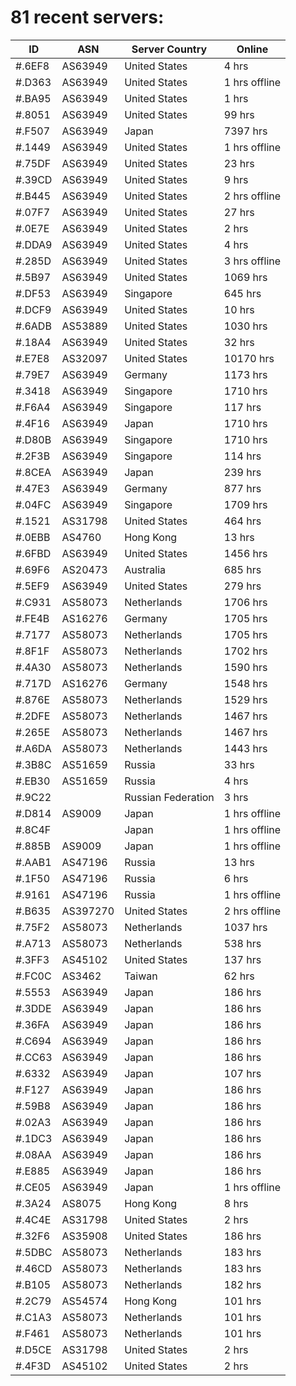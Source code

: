 # 81 recent servers:

| ID | ASN | Server Country | Online |
| ------ | ------ | ------ | ------ |
| #.6EF8 | AS63949 | United States | 4 hrs |
| #.D363 | AS63949 | United States | 1 hrs offline |
| #.BA95 | AS63949 | United States | 1 hrs |
| #.8051 | AS63949 | United States | 99 hrs |
| #.F507 | AS63949 | Japan | 7397 hrs |
| #.1449 | AS63949 | United States | 1 hrs offline |
| #.75DF | AS63949 | United States | 23 hrs |
| #.39CD | AS63949 | United States | 9 hrs |
| #.B445 | AS63949 | United States | 2 hrs offline |
| #.07F7 | AS63949 | United States | 27 hrs |
| #.0E7E | AS63949 | United States | 2 hrs |
| #.DDA9 | AS63949 | United States | 4 hrs |
| #.285D | AS63949 | United States | 3 hrs offline |
| #.5B97 | AS63949 | United States | 1069 hrs |
| #.DF53 | AS63949 | Singapore | 645 hrs |
| #.DCF9 | AS63949 | United States | 10 hrs |
| #.6ADB | AS53889 | United States | 1030 hrs |
| #.18A4 | AS63949 | United States | 32 hrs |
| #.E7E8 | AS32097 | United States | 10170 hrs |
| #.79E7 | AS63949 | Germany | 1173 hrs |
| #.3418 | AS63949 | Singapore | 1710 hrs |
| #.F6A4 | AS63949 | Singapore | 117 hrs |
| #.4F16 | AS63949 | Japan | 1710 hrs |
| #.D80B | AS63949 | Singapore | 1710 hrs |
| #.2F3B | AS63949 | Singapore | 114 hrs |
| #.8CEA | AS63949 | Japan | 239 hrs |
| #.47E3 | AS63949 | Germany | 877 hrs |
| #.04FC | AS63949 | Singapore | 1709 hrs |
| #.1521 | AS31798 | United States | 464 hrs |
| #.0EBB | AS4760 | Hong Kong | 13 hrs |
| #.6FBD | AS63949 | United States | 1456 hrs |
| #.69F6 | AS20473 | Australia | 685 hrs |
| #.5EF9 | AS63949 | United States | 279 hrs |
| #.C931 | AS58073 | Netherlands | 1706 hrs |
| #.FE4B | AS16276 | Germany | 1705 hrs |
| #.7177 | AS58073 | Netherlands | 1705 hrs |
| #.8F1F | AS58073 | Netherlands | 1702 hrs |
| #.4A30 | AS58073 | Netherlands | 1590 hrs |
| #.717D | AS16276 | Germany | 1548 hrs |
| #.876E | AS58073 | Netherlands | 1529 hrs |
| #.2DFE | AS58073 | Netherlands | 1467 hrs |
| #.265E | AS58073 | Netherlands | 1467 hrs |
| #.A6DA | AS58073 | Netherlands | 1443 hrs |
| #.3B8C | AS51659 | Russia | 33 hrs |
| #.EB30 | AS51659 | Russia | 4 hrs |
| #.9C22 |  | Russian Federation | 3 hrs |
| #.D814 | AS9009 | Japan | 1 hrs offline |
| #.8C4F |  | Japan | 1 hrs offline |
| #.885B | AS9009 | Japan | 1 hrs offline |
| #.AAB1 | AS47196 | Russia | 13 hrs |
| #.1F50 | AS47196 | Russia | 6 hrs |
| #.9161 | AS47196 | Russia | 1 hrs offline |
| #.B635 | AS397270 | United States | 2 hrs offline |
| #.75F2 | AS58073 | Netherlands | 1037 hrs |
| #.A713 | AS58073 | Netherlands | 538 hrs |
| #.3FF3 | AS45102 | United States | 137 hrs |
| #.FC0C | AS3462 | Taiwan | 62 hrs |
| #.5553 | AS63949 | Japan | 186 hrs |
| #.3DDE | AS63949 | Japan | 186 hrs |
| #.36FA | AS63949 | Japan | 186 hrs |
| #.C694 | AS63949 | Japan | 186 hrs |
| #.CC63 | AS63949 | Japan | 186 hrs |
| #.6332 | AS63949 | Japan | 107 hrs |
| #.F127 | AS63949 | Japan | 186 hrs |
| #.59B8 | AS63949 | Japan | 186 hrs |
| #.02A3 | AS63949 | Japan | 186 hrs |
| #.1DC3 | AS63949 | Japan | 186 hrs |
| #.08AA | AS63949 | Japan | 186 hrs |
| #.E885 | AS63949 | Japan | 186 hrs |
| #.CE05 | AS63949 | Japan | 1 hrs offline |
| #.3A24 | AS8075 | Hong Kong | 8 hrs |
| #.4C4E | AS31798 | United States | 2 hrs |
| #.32F6 | AS35908 | United States | 186 hrs |
| #.5DBC | AS58073 | Netherlands | 183 hrs |
| #.46CD | AS58073 | Netherlands | 183 hrs |
| #.B105 | AS58073 | Netherlands | 182 hrs |
| #.2C79 | AS54574 | Hong Kong | 101 hrs |
| #.C1A3 | AS58073 | Netherlands | 101 hrs |
| #.F461 | AS58073 | Netherlands | 101 hrs |
| #.D5CE | AS31798 | United States | 2 hrs |
| #.4F3D | AS45102 | United States | 2 hrs |

